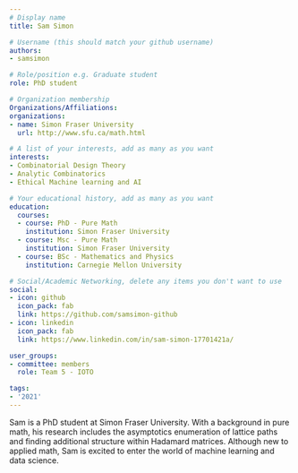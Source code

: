 ```yaml
---
# Display name
title: Sam Simon

# Username (this should match your github username)
authors:
- samsimon

# Role/position e.g. Graduate student
role: PhD student

# Organization membership
Organizations/Affiliations:
organizations:
- name: Simon Fraser University
  url: http://www.sfu.ca/math.html

# A list of your interests, add as many as you want
interests:
- Combinatorial Design Theory
- Analytic Combinatorics
- Ethical Machine learning and AI

# Your educational history, add as many as you want
education:
  courses:
  - course: PhD - Pure Math
    institution: Simon Fraser University  
  - course: Msc - Pure Math
    institution: Simon Fraser University
  - course: BSc - Mathematics and Physics
    institution: Carnegie Mellon University

# Social/Academic Networking, delete any items you don't want to use
social:
- icon: github
  icon_pack: fab
  link: https://github.com/samsimon-github
- icon: linkedin
  icon_pack: fab
  link: https://www.linkedin.com/in/sam-simon-17701421a/

user_groups:
- committee: members
  role: Team 5 - IOTO

tags:
- '2021'
---
```

Sam is a PhD student at Simon Fraser University. With a background in pure math, his research includes the asymptotics enumeration of lattice paths and finding additional structure within Hadamard matrices. Although new to applied math, Sam is excited to enter the world of machine learning and data science.
